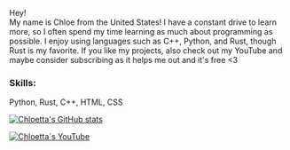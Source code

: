 Hey!  
My name is Chloe from the United States! I have a constant drive to learn more, so I often spend my time learning as much about programming as possible. I enjoy using languages such as C++, Python, and Rust, though Rust is my favorite. If you like my projects, also check out my YouTube and maybe consider subscribing as it helps me out and it's free <3

### Skills:
Python, Rust, C++, HTML, CSS

[![Chloetta's GitHub stats](https://github-readme-stats.vercel.app/api?username=chloetta)](https://github.com/chloetta/github-readme-stats)

[![Chloetta´s YouTube](https://img.shields.io/badge/YouTube-ChloetDev-red)](https://www.youtube.com/@ChloetDev)
